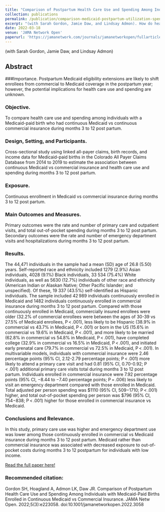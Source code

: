 ```yaml
---
title: "Comparison of Postpartum Health Care Use and Spending Among Individuals with Medicaid-Paid Births Enrolled in Continuous Medicaid vs Commercial Insurance"
collection: publications
permalink: /publication/comparison-medicaid-postpartum-utilization-spending
excerpt: "(with Sarah Gordon, Jamie Daw, and Lindsay Admon). How do health care use and spending compare in the postpartum year for individuals with Medicaid vs commercial insurance? In this cross-sectional study of 44,471 Medicaid-paid births in Colorado, individuals enrolled in commercial insurance after their pregnancy-related Medicaid eligibility ended had higher rates of primary care and lower rates of emergency department use during months 3 to 12 post partum compared with those who remained enrolled in Medicaid. Total and out-of-pocket costs were significantly higher among those with commercial insurance compared with Medicaid."
date: 2022-03-18
venue: 'JAMA Network Open'
paperurl: 'https://jamanetwork.com/journals/jamanetworkopen/fullarticle/2790254'
---
```


(with Sarah Gordon, Jamie Daw, and Lindsay Admon)

## Abstract

###Importance.
Postpartum Medicaid eligibility extensions are likely to shift enrollees from commercial to Medicaid coverage in the postpartum year; however, the potential implications for health care use and spending are unknown.

### Objective.
To compare health care use and spending among individuals with a Medicaid-paid birth who had continuous Medicaid vs continuous commercial insurance during months 3 to 12 post partum.

### Design, Setting, and Participants. 
Cross-sectional study using linked all-payer claims, birth records, and income data for Medicaid-paid births in the Colorado All Payer Claims Database from 2014 to 2019 to estimate the association between continuous Medicaid vs commercial insurance and health care use and spending during months 3 to 12 post partum.

### Exposure.
Continuous enrollment in Medicaid vs commercial insurance during months 3 to 12 post partum.

### Main Outcomes and Measures. 
Primary outcomes were the rate and number of primary care and outpatient visits, and total out-of-pocket spending during months 3 to 12 post partum. Secondary outcomes were the rate and number of emergency department visits and hospitalizations during months 3 to 12 post partum.

### Results. 
The 44,471 individuals in the sample had a mean (SD) age of 26.8 (5.50) years. Self-reported race and ethnicity included 1279 (2.9%) Asian individuals, 4028 (9.1%) Black individuals, 33 534 (75.4%) White individuals, as well as 5630 (12.7%) individuals of other race and ethnicity (American Indian or Alaskan Native; Other Pacific Islander; and unspecified). Of these, 19 337 (43.5%) self-identified as Hispanic individuals. The sample included 42 989 individuals continuously enrolled in Medicaid and 1482 individuals continuously enrolled in commercial insurance during months 3 to 12 post partum. Compared with those continuously enrolled in Medicaid, commercially insured enrollees were older (32.2% of commercial enrollees were between the ages of 30-39 vs 27.5% of Medicaid enrollees, P < .001), less likely to be Hispanic (38.9% in commercial vs 43.7% in Medicaid, P < .001) or born in the US (15.6% in commercial vs 19.6% in Medicaid, P < .001), and more likely to be married (62.8% in commercial vs 54.8% in Medicaid, P < .001), have completed college (32.9% in commercial vs 16.5% in Medicaid, P < .001), and initiated early prenatal care (79.7% in commercial vs 72.5% in Medicaid, P < .001). In multivariable models, individuals with commercial insurance were 2.46 percentage points (95% CI, 2.12-2.79 percentage points; P < .001) more likely to attend a primary care visit and had 0.81 (95% CI, 0.70-0.92; P < .001) additional primary care visits total during months 3 to 12 post partum. Individuals enrolled in commercial insurance were 7.92 percentage points (95% CI, −8.44 to −7.40 percentage points; P = .006) less likely to visit an emergency department compared with those enrolled in Medicaid. Total adjusted per person spending was $1110 (95% CI, $509-$1710; P < .001) higher, and total out-of-pocket spending per person was $796 (95% CI, $754-$838; P < .001) higher for those enrolled in commercial insurance vs Medicaid.

### Conclusions and Relevance. 
In this study, primary care use was higher and emergency department use was lower among those continuously enrolled in commercial vs Medicaid insurance during months 3 to 12 post partum. Medicaid rather than commercial insurance was associated with decreased exposure to out-of-pocket costs during months 3 to 12 postpartum for individuals with low income.

[Read the full paper here!](https://jamanetwork.com/journals/jamanetworkopen/fullarticle/2790254)

### Recommended citation: 
Gordon SH, Hoagland A, Admon LK, Daw JR. Comparison of Postpartum Health Care Use and Spending Among Individuals with Medicaid-Paid Births Enrolled in Continuous Medicaid vs Commercial Insurance. JAMA Netw Open. 2022;5(3):e223058. doi:10.1001/jamanetworkopen.2022.3058
